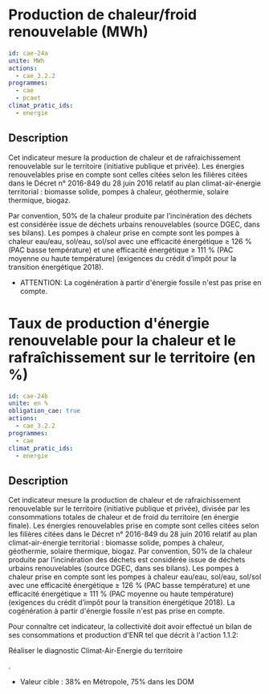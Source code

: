 # Production de chaleur/froid renouvelable  (MWh)
```yaml
id: cae-24a
unite: MWh
actions:
  - cae_3.2.2
programmes:
  - cae
  - pcaet
climat_pratic_ids:
  - energie
```
## Description
Cet indicateur mesure la production de chaleur et de rafraichissement  renouvelable sur le territoire (initiative publique et privée). Les énergies renouvelables prise en compte sont celles citées selon les filières citées dans le Décret n° 2016-849 du 28 juin 2016  relatif au plan climat-air-énergie territorial :  biomasse  solide,  pompes  à  chaleur,  géothermie,  solaire  thermique,  biogaz.

Par convention, 50% de la chaleur produite par l’incinération des déchets est considérée issue de déchets urbains renouvelables (source DGEC, dans ses bilans). Les pompes à chaleur prise en compte sont les pompes à chaleur eau/eau, sol/eau, sol/sol  avec une efficacité énergétique ≥ 126 % (PAC basse température) et une efficacité énergétique ≥ 111 % (PAC moyenne ou haute température) (exigences du crédit d’impôt pour la transition énergétique 2018).

- ATTENTION: La cogénération à partir d'énergie fossile n'est pas prise en compte.




# Taux de production d'énergie renouvelable pour la chaleur et le rafraîchissement sur le territoire (en %)
```yaml
id: cae-24b
unite: en %
obligation_cae: true
actions:
  - cae_3.2.2
programmes:
  - cae
climat_pratic_ids:
  - energie
```
## Description
Cet indicateur mesure la production de chaleur et de rafraichissement  renouvelable sur le territoire (initiative publique et privée), divisée par les consommations totales de chaleur et de froid du territoire (en énergie finale). Les énergies renouvelables prise en compte sont celles citées selon les filières citées dans le Décret n° 2016-849 du 28 juin 2016  relatif au plan climat-air-énergie territorial :  biomasse  solide,  pompes  à  chaleur,  géothermie,  solaire  thermique,  biogaz. Par convention, 50% de la chaleur produite par l’incinération des déchets est considérée issue de déchets urbains renouvelables (source DGEC, dans ses bilans). Les pompes à chaleur prise en compte sont les pompes à chaleur eau/eau, sol/eau, sol/sol  avec une efficacité énergétique ≥ 126 % (PAC basse température) et une efficacité énergétique ≥ 111 % (PAC moyenne ou haute température) (exigences du crédit d’impôt pour la transition énergétique 2018). La cogénération à partir d'énergie fossile n'est pas prise en compte.

Pour connaître cet indicateur, la collectivité doit avoir effectué un bilan de ses consommations et production d'ENR tel que décrit à l'action 1.1.2:

Réaliser le diagnostic Climat-Air-Energie du territoire

.

- Valeur cible : 38% en Métropole, 75% dans les DOM




